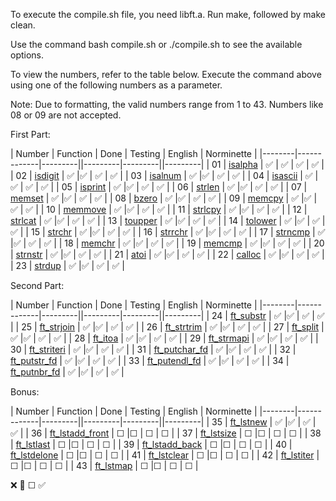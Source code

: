 To execute the compile.sh file, you need libft.a. Run make, followed by make clean.

Use the command bash compile.sh or ./compile.sh to see the available options.

To view the numbers, refer to the table below. Execute the command above using one of the following numbers as a parameter.

Note: Due to formatting, the valid numbers range from 1 to 43. Numbers like 08 or 09 are not accepted.

First Part:

| Number | Function    | Done  | Testing  | English  | Norminette  |
|--------|-------------|---------||---------|---------||---------|
| 01     | [isalpha](ft_isalpha.c)  | ✅       | ✅      | ✅       | ✅       |
| 02     | [isdigit](ft_isdigit.c) | ✅       |✅       | ✅       | ✅       |
| 03     | [isalnum](ft_isalnum.c)  | ✅       |✅       | ✅       | ✅       |
| 04     | [isascii](ft_isascii.c)  | ✅       |✅       | ✅       | ✅       |
| 05     | [isprint](ft_isprint.c)  | ✅       |✅       | ✅       | ✅       |
| 06     | [strlen](ft_strlen.c)   | ✅       |✅       | ✅       | ✅       |
| 07     | [memset](ft_memset.c)   | ✅       |✅       | ✅       | ✅       |
| 08     | [bzero](ft_bzero.c)    | ✅       |✅       | ✅       | ✅       |
| 09     | [memcpy](ft_memcpy.c)   | ✅       |✅      | ✅       | ✅       |
| 10     | [memmove](ft_memmove.c)   | ✅       |✅      | ✅       | ✅       |
| 11     | [strlcpy](ft_strlcpy.c)   | ✅       |✅      | ✅       | ✅       |
| 12     | [strlcat](ft_strlcat.c)   | ✅       |✅      | ✅       | ✅       |
| 13     | [toupper](ft_toupper.c)  | ✅       |✅      | ✅       | ✅       |
| 14     | [tolower](ft_tolower.c) | ✅       |✅      | ✅       | ✅       |
| 15     | [strchr](ft_strchr.c)  | ✅       |✅      | ✅       | ✅       |
| 16     | [strrchr](ft_strrchr.c)  | ✅       |✅      | ✅       | ✅       |
| 17     | [strncmp](ft_strncmp.c)  | ✅       |✅      | ✅       | ✅       |
| 18     | [memchr](ft_memchr.c)   | ✅       |✅      | ✅       | ✅       |
| 19     | [memcmp](ft_memcmp.c)   | ✅       |✅      | ✅       | ✅       |
| 20     | [strnstr](ft_strnstr.c)    | ✅       |✅      | ✅       | ✅       |
| 21     | [atoi](ft_atoi.c)   | ✅       |✅      | ✅       | ✅       |
| 22     | [calloc](ft_calloc.c)   | ✅       |✅      | ✅       | ✅       |
| 23     | [strdup](ft_strdup.c)   | ✅       |✅      | ✅       | ✅       |

Second Part:

| Number | Function    | Done  | Testing  | English  | Norminette  |
|--------|-------------|---------||---------|---------||---------|
| 24     | [ft_substr](ft_substr.c)   | ✅      |✅      | ✅       | ✅       |
| 25     | [ft_strjoin](ft_strjoin.c)  | ✅      |✅      | ✅       | ✅       |
| 26     | [ft_strtrim](ft_strtrim.c) | ✅      |✅      | ✅       | ✅       |
| 27     | [ft_split](ft_split.c)  | ✅      |✅      | ✅       | ✅       |
| 28     | [ft_itoa](ft_itoa.c)  | ✅      |✅      | ✅       | ✅       |
| 29     | [ft_strmapi](ft_strmapi.c)  | ✅      |✅      | ✅       | ✅       |
| 30     | [ft_striteri](ft_striteri.c)   | ✅      |✅      | ✅       | ✅       |
| 31     | [ft_putchar_fd](ft_putchar_fd.c)   | ✅      |✅      | ✅       | ✅       |
| 32     | [ft_putstr_fd](ft_putstr_fd.c)    | ✅      |✅      | ✅       | ✅       |
| 33     | [ft_putendl_fd](ft_putendl_fd.c)   | ✅      |✅      | ✅       | ✅       |
| 34     | [ft_putnbr_fd](ft_putnbr_fd.c)   | ✅      |✅      | ✅       | ✅       |

Bonus:

| Number | Function    | Done  | Testing  | English  | Norminette  |
|--------|-------------|---------||---------|---------||---------|
| 35     | [ft_lstnew](ft_lstnew.c)   | ✅      |✅      | ✅       | ✅       |
| 36     | [ft_lstadd_front](ft_lstadd_front.c)   | ☐      |☐      | ☐      | ☐       |
| 37     | [ft_lstsize](ft_lstsize.c)   | ☐      |☐      | ☐      | ☐       |
| 38     | [ft_lstlast](ft_lstlast.c)   | ☐      |☐      | ☐      | ☐       |
| 39     | [ft_lstadd_back](ft_lstadd_back.c)   | ☐      |☐      | ☐      | ☐       |
| 40     | [ft_lstdelone](ft_lstdelone.c)   | ☐      |☐      | ☐      | ☐       |
| 41     | [ft_lstclear](ft_lstclear.c)   | ☐      |☐      | ☐      | ☐       |
| 42     | [ft_lstiter](ft_lstiter.c)   | ☐      |☐      | ☐      | ☐       |
| 43     | [ft_lstmap](ft_lstmap.c)   | ☐      |☐      | ☐      | ☐       |

❌    🚧	☐    ✅
